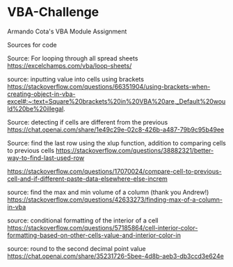 # VBA-Challenge
Armando Cota's VBA Module Assignment

Sources for code

Source: For looping through all spread sheets
https://excelchamps.com/vba/loop-sheets/

source: inputting value into cells using brackets
https://stackoverflow.com/questions/66351904/using-brackets-when-creating-object-in-vba-excel#:~:text=Square%20brackets%20in%20VBA%20are,_Default%20would%20be%20illegal.

Source: detecting if cells are different from the previous
https://chat.openai.com/share/1e49c29e-02c8-426b-a487-79b9c95b49ee

Source: find the last row using the xlup function, addition to comparing cells to previous cells
https://stackoverflow.com/questions/38882321/better-way-to-find-last-used-row

https://stackoverflow.com/questions/17070024/compare-cell-to-previous-cell-and-if-different-paste-data-elsewhere-else-increm

source: find the max and min volume of a column (thank you Andrew!)
https://stackoverflow.com/questions/42633273/finding-max-of-a-column-in-vba

source: conditional formatting of the interior of a cell
https://stackoverflow.com/questions/57185864/cell-interior-color-formatting-based-on-other-cells-value-and-interior-color-in

source: round to the second decimal point value 
https://chat.openai.com/share/35231726-5bee-4d8b-aeb3-db3ccd3e624e

